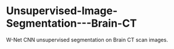 # Unsupervised-Image-Segmentation---Brain-CT
 W-Net CNN unsupervised segmentation on Brain CT scan images.
